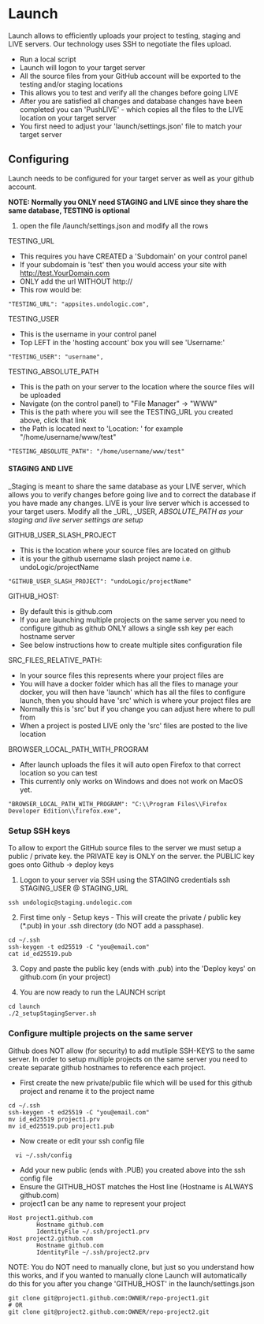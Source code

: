 # Launch
Launch allows to efficiently uploads your project to testing, staging and LIVE servers. Our technology uses SSH to negotiate the files upload. 

- Run a local script
- Launch will logon to your target server
- All the source files from your GitHub account will be exported to the testing and/or staging locations
- This allows you to test and verify all the changes before going LIVE 
- After you are satisfied all changes and database changes have been completed you can 'PushLIVE' - which copies all the files to the LIVE location on your target server
- You first need to adjust your 'launch/settings.json' file to match your target server

## Configuring
Launch needs to be configured for your target server as well as your github account. 

**NOTE: Normally you ONLY need STAGING and LIVE since they share the same database, TESTING is optional**

1. open the file /launch/settings.json and modify all the rows 

TESTING_URL
   - This requires you have CREATED a 'Subdomain' on your control panel
   - If your subdomain is 'test' then you would access your site with http://test.YourDomain.com
   - ONLY add the url WITHOUT http:// 
   - This row would be:
     
    "TESTING_URL": "appsites.undologic.com",
     
TESTING_USER
   - This is the username in your control panel
   - Top LEFT in the 'hosting account' box you will see 'Username:'

    "TESTING_USER": "username",

TESTING_ABSOLUTE_PATH
   - This is the path on your server to the location where the source files will be uploaded
   - Navigate (on the control panel) to "File Manager" -> "WWW"
   - This is the path where you will see the TESTING_URL you created above, click that link
   - the Path is located next to 'Location: ' for example "/home/username/www/test" 

    "TESTING_ABSOLUTE_PATH": "/home/username/www/test"

#### STAGING AND LIVE
_Staging is meant to share the same database as your LIVE server, which allows you to verify changes before going live and to correct the database if you have made any changes. 
LIVE is your live server which is accessed to your target users. Modify all the _URL, _USER, _ABSOLUTE_PATH as your staging and live server settings are setup_

GITHUB_USER_SLASH_PROJECT
   - This is the location where your source files are located on github
   - it is your the github username slash project name i.e. undoLogic/projectName

    "GITHUB_USER_SLASH_PROJECT": "undoLogic/projectName"

GITHUB_HOST:
   - By default this is github.com
   - If you are launching multiple projects on the same server you need to configure github as github ONLY allows a single ssh key per each hostname server
   - See below instructions how to create multiple sites configuration file

SRC_FILES_RELATIVE_PATH:
   - In your source files this represents where your project files are
   - You will have a docker folder which has all the files to manage your docker, you will then have 'launch' which has all the files to configure launch, then you should have 'src' which is where your project files are
   - Normally this is 'src' but if you change you can adjust here where to pull from 
   - When a project is posted LIVE only the 'src' files are posted to the live location

BROWSER_LOCAL_PATH_WITH_PROGRAM
   - After launch uploads the files it will auto open Firefox to that correct location so you can test
   - This currently only works on Windows and does not work on MacOS yet. 

    "BROWSER_LOCAL_PATH_WITH_PROGRAM": "C:\\Program Files\\Firefox Developer Edition\\firefox.exe",

### Setup SSH keys
To allow to export the GitHub source files to the server we must setup a public / private key. the PRIVATE key is ONLY on the server. the PUBLIC key goes onto Github -> deploy keys

1. Logon to your server via SSH using the STAGING credentials
ssh STAGING_USER @ STAGING_URL
```angular2html
ssh undologic@staging.undologic.com
```

2. First time only - Setup keys - This will create the private / public key (*.pub) in your .ssh directory (do NOT add a passphase).
```
cd ~/.ssh
ssh-keygen -t ed25519 -C "you@email.com"
cat id_ed25519.pub
```
3. Copy and paste the public key (ends with .pub) into the 'Deploy keys' on github.com (in your project)
   
4. You are now ready to run the LAUNCH script
```
cd launch
./2_setupStagingServer.sh
```
### Configure multiple projects on the same server 

Github does NOT allow (for security) to add mutliple SSH-KEYS to the same server. In order to setup multiple projects on the same server you need to create separate github hostnames to reference each project.
- First create the new private/public file which will be used for this github project and rename it to the project name
```
cd ~/.ssh
ssh-keygen -t ed25519 -C "you@email.com"
mv id_ed25519 project1.prv
mv id_ed25519.pub project1.pub
```

- Now create or edit your ssh config file
```
  vi ~/.ssh/config
```
- Add your new public (ends with .PUB) you created above into the ssh config file
- Ensure the GITHUB_HOST matches the Host line (Hostname is ALWAYS github.com)
- project1 can be any name to represent your project

```
Host project1.github.com
        Hostname github.com
        IdentityFile ~/.ssh/project1.prv
Host project2.github.com
        Hostname github.com
        IdentityFile ~/.ssh/project2.prv
```

NOTE: You do NOT need to manually clone, but just so you understand how this works, and if you wanted to manually clone
Launch will automatically do this for you after you change 'GITHUB_HOST' in the launch/settings.json

```angular2html
git clone git@project1.github.com:OWNER/repo-project1.git
# OR
git clone git@project2.github.com:OWNER/repo-project2.git
```
